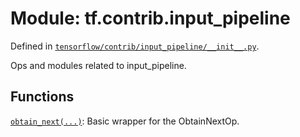 <div itemscope itemtype="http://developers.google.com/ReferenceObject">
<meta itemprop="name" content="tf.contrib.input_pipeline" />
<meta itemprop="path" content="Stable" />
</div>

# Module: tf.contrib.input_pipeline



Defined in [`tensorflow/contrib/input_pipeline/__init__.py`](https://www.tensorflow.org/code/tensorflow/contrib/input_pipeline/__init__.py).

Ops and modules related to input_pipeline.


## Functions

[`obtain_next(...)`](../../tf/contrib/input_pipeline/obtain_next.md): Basic wrapper for the ObtainNextOp.

